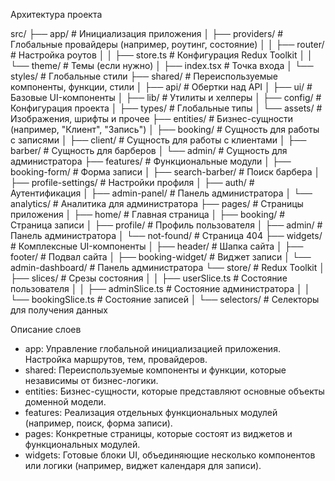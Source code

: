 Архитектура проекта

src/
├── app/ # Инициализация приложения
│ ├── providers/ # Глобальные провайдеры (например, роутинг, состояние)
│ │ ├── router/ # Настройка роутов
│ │ ├── store.ts # Конфигурация Redux Toolkit
│ │ └── theme/ # Темы (если нужно)
│ ├── index.tsx # Точка входа
│ └── styles/ # Глобальные стили
├── shared/ # Переиспользуемые компоненты, функции, стили
│ ├── api/ # Обертки над API
│ ├── ui/ # Базовые UI-компоненты
│ ├── lib/ # Утилиты и хелперы
│ ├── config/ # Конфигурация проекта
│ ├── types/ # Глобальные типы
│ └── assets/ # Изображения, шрифты и прочее
├── entities/ # Бизнес-сущности (например, "Клиент", "Запись")
│ ├── booking/ # Сущность для работы с записями
│ ├── client/ # Сущность для работы с клиентами
│ ├── barber/ # Сущность для барберов
│ └── admin/ # Сущность для администратора
├── features/ # Функциональные модули
│ ├── booking-form/ # Форма записи
│ ├── search-barber/ # Поиск барбера
│ ├── profile-settings/ # Настройки профиля
│ ├── auth/ # Аутентификация
│ ├── admin-panel/ # Панель администратора
│ └── analytics/ # Аналитика для администратора
├── pages/ # Страницы приложения
│ ├── home/ # Главная страница
│ ├── booking/ # Страница записи
│ ├── profile/ # Профиль пользователя
│ ├── admin/ # Панель администратора
│ └── not-found/ # Страница 404
├── widgets/ # Комплексные UI-компоненты
│ ├── header/ # Шапка сайта
│ ├── footer/ # Подвал сайта
│ ├── booking-widget/ # Виджет записи
│ └── admin-dashboard/ # Панель администратора
└── store/ # Redux Toolkit
│ ├── slices/ # Срезы состояния
│ │ ├── userSlice.ts # Состояние пользователя
│ │ ├── adminSlice.ts # Состояние администратора
│ │ └── bookingSlice.ts # Состояние записей
│ └── selectors/ # Селекторы для получения данных

Описание слоев

- app: Управление глобальной инициализацией приложения. Настройка маршрутов, тем, провайдеров.
- shared: Переиспользуемые компоненты и функции, которые независимы от бизнес-логики.
- entities: Бизнес-сущности, которые представляют основные объекты доменной модели.
- features: Реализация отдельных функциональных модулей (например, поиск, форма записи).
- pages: Конкретные страницы, которые состоят из виджетов и функциональных модулей.
- widgets: Готовые блоки UI, объединяющие несколько компонентов или логики (например, виджет календаря для записи).
